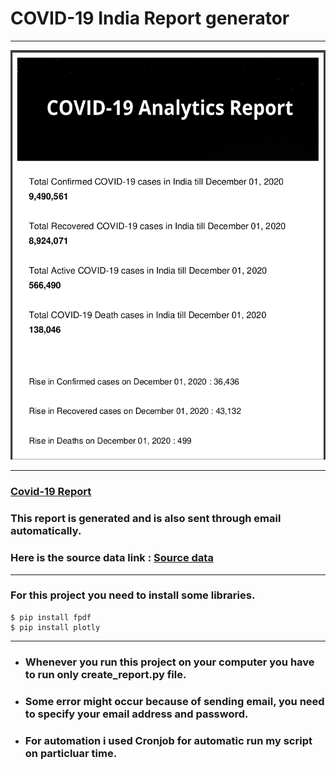 # **COVID-19 India Report generator**

---
![Cover Page](./image/cover-page.png)

--- 

### [Covid-19 Report](https://github.com/malavmevada/Covid-19-Report-generator/blob/master/covid_report.pdf)

### This report is generated and is also sent through email automatically.


### Here is the source data link :  [Source data](https://github.com/covid19india/api.git)
---

### For this project you need to install some libraries.


```
$ pip install fpdf
$ pip install plotly
```

---
 - ### Whenever you run this project on your computer you have to run only create_report.py file.

 - ### Some error might occur because of sending email, you need to specify your email address and password.


- ### For automation i used Cronjob for automatic run my script on particluar time.


